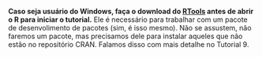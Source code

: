 
**Caso seja usuário do Windows, faça o download do [RTools](https://cran.r-project.org/bin/windows/Rtools/) antes de abrir o R para iniciar o tutorial.** Ele é necessário para trabalhar com um pacote de desenvolimento de pacotes (sim, é isso mesmo). Não se assustem, não faremos um pacote, mas precisamos dele para instalar aqueles que não estão no repositório CRAN. Falamos disso com mais detalhe no Tutorial 9.
